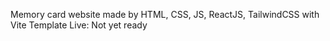 Memory card website made by HTML, CSS, JS, ReactJS, TailwindCSS with Vite Template
Live: Not yet ready